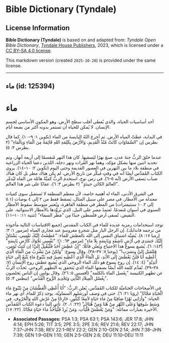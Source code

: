 # Bible Dictionary (Tyndale)

## License Information

**Bible Dictionary (Tyndale)** is based on and adapted from: _Tyndale Open Bible Dictionary_, [Tyndale House Publishers](https://tyndaleopenresources.com/), 2023, which is licensed under a [CC BY-SA 4.0 license](https://creativecommons.org/licenses/by-sa/4.0/legalcode.en).

This markdown version (created `2025-10-20`) is provided under the same license.



--------------------------------

## ماء (id: 125394)

ماء
===

أحد أساسيات الحياة، والذي يُغطي أغلب سطح الأرض، وهو المكون الأساسي لِجسم الإنسان. لا يُمكن للحياة أن تستمر بدونه أكثر من بضعة أيام.

في البداية، غطتْ المياه الأرض. ثم أخرجَ اللهُ اليابسةَ من الماء (تكوين ١: ٩–١٠). كما قال بطرس إن "السَّمَاوَاتِ كَانَتْ مُنْذُ الْقَدِيمِ، وَالأَرْضَ بِكَلِمَةِ اللهِ قَائِمَةً مِنَ الْمَاءِ وَبِالْمَاءِ" (٢ بطرس ٣: ٥).

عندما خلقَ الربُّ جنةَ عدن، صنعَ نهرًا ليَسقيها. كان هذا النهر مُنقسمًا إلى أربعة أنهار، وتم تحديد اثنين منها بشكل مؤكد، وهما نهر الفُرات ونهر دجلة، اللذين دعما الحياة الزراعية في منطقة بلاد ما بين النهرين في العصور القديمة وحتى اليوم (تكوين ٢: ١٠–١٤). يروي الكتاب المُقدَّس أيضًا أنه في وقتٍ مُبكِّر من تاريخ الأرض، لم يكن هناك مطر بل كان هناك ضباب يَسقي الأرض (آية ٥–٦). في زمن نوح، استخدمَ الربُّ كميَّةً هائلة من الماه ليُدمِّر "العالمَ الكائن حينئذٍ" (٢ بطرس ٣: ٦)، عقابًا على شر هذا العالم.

في الشرق الأدنى، الماء له أهمية خاصة، لأن معظم المنطقة لا تَستقبل سوى كميات معتدلة من الأمطار. في مصر على سبيل المثال، يَسقط فقط من ٢ إلى ٤ بوصات (٥.١ إلى ١٠.٢ سنتيمترات) من المطر في منطقة القاهرة، ويُعتبر متوسط سقوط الأمطار السنوي في أسوان مُنعدمًا. تَعتمدُ مصر على النيل، الذي يُزوِّدها بالأمطار الاستوائية. على النقيض، تُسقى أرض فلسطين جيدًا مِن "مَطر السماء" (تثنية ١١: ١٠–١١).

توجد استخدامات رمزية عديدة للماء في الكتاب المقدس (جميع الاقتباسات التالية مأخوذة من ترجمة فاندايك). إن الرجل البار مثل شجرةٍ مغروسةٍ عند مَجاري المياه (مزمور ١: ٣؛ إرميا ١٧: ٨). يُشبَّه اشتياق النفس إلى الله بالعطش للماء: "عَطِشَتْ إِلَيْكَ نَفْسِي، يَشْتَاقُ إِلَيْكَ جَسَدِي فِي أَرْضٍ نَاشِفَةٍ وَيَابِسَةٍ بِلاَ مَاءٍ" (مزمور ٦٣: ١)؛ "نَفْسِي نَحْوَكَ كَأَرْضٍ يَابِسَةٍ" (١٤٣: ٦). يُشبع يسوعُ هذا الاحتياج ويُعلن قائلًا: "إِنْ عَطِشَ أَحَدٌ فَلْيُقْبِلْ إِلَيَّ! إن كنتَ تُؤمن، فلتُقبَل إليَّ وتشرَب!" (يوحنا ٧: ٣٧–٣٨). وقال يسوع: "وَلكِنْ مَنْ يَشْرَبُ مِنَ الْمَاءِ الَّذِي أُعْطِيهِ أَنَا فَلَنْ يَعْطَشَ إِلَى الأَبَدِ، بَلِ الْمَاءُ الَّذِي أُعْطِيهِ يَصِيرُ فِيهِ يَنْبُوعَ مَاءٍ يَنْبَعُ إِلَى حَيَاةٍ أَبَدِيَّةٍ" (٤: ١٤). إن روح يسوع هو ذلك الماء الروحي الذي يُشبِع عطش روح الإنسان (٧: ٣٨–٣٩). تُقدَّم كلمة الله أيضًا بصفتها الماء الذي يَتحقق به التطهير الروحي. تَحدَّث الربُّ عن تطهير الكنيسة "بِغَسل الماءِ بالكلمة" (أفسس ٥: ٢٦). وقال بولس إن الناس يَخلصون "بِغُسْلِ الْمِيلاَدِ الثَّانِي وَتَجْدِيدِ الرُّوحِ الْقُدُسِ" (تيطس ٣: ٥).

في الأصحاحات الختاميَّة للكتاب المُقدَّس، يُعلن الربُّ: "أَنَا أُعْطِي الْعَطْشَانَ مِنْ يَنْبُوعِ مَاءِ الْحَيَاةِ مَجَّانًا" (رؤيا ٢١: ٦). حتى في وَصف أورشليم السماويَّة، يوجد ذِكرٌ للماء، أي نهر ماء الحياة: "وَأَرَانِي نَهْرًا صَافِيًا مِنْ مَاءِ حَيَاةٍ لاَمِعًا كَبَلُّورٍ، خَارِجًا مِنْ عَرْشِ اللهِ وَالْخَرُوفِ. فِي وَسَطِ سُوقِهَا وَعَلَى النَّهْرِ مِنْ هُنَا وَمِنْ هُنَاكَ" (٢٢: ١، ٢). تأتي إلينا دعوة الكتاب المُقدَّس الأخيرة بعبارات مماثلة: "وَمَنْ يَعْطَشْ فَلْيَأْتِ. وَمَنْ يُرِدْ فَلْيَأْخُذْ مَاءَ حَيَاةٍ مَجَّانًا. (٢٢: ١٧).

* **Associated Passages:** PSA 1:3; PSA 63:1; PSA 143:6; JER 17:8; JHN 4:14; EPH 5:26; TIT 3:5; 2PE 3:5; 2PE 3:6; REV 21:6; REV 22:17; JHN 7:37–JHN 7:38; REV 22:1–REV 22:2; GEN 2:10–GEN 2:14; JHN 7:38–JHN 7:39; GEN 1:9–GEN 1:10; GEN 2:5–GEN 2:6; DEU 11:10–DEU 11:11

